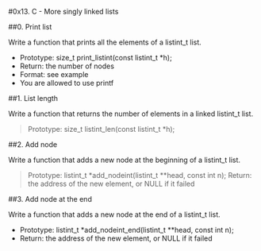 #0x13. C - More singly linked lists

##0. Print list

Write a function that prints all the elements of a listint_t list.

- Prototype: size_t print_listint(const listint_t *h);
- Return: the number of nodes
- Format: see example
- You are allowed to use printf

##1. List length

Write a function that returns the number of elements in a linked listint_t list.

> Prototype: size_t listint_len(const listint_t *h);

##2. Add node

Write a function that adds a new node at the beginning of a listint_t list.

> Prototype: listint_t *add_nodeint(listint_t **head, const int n);
> Return: the address of the new element, or NULL if it failed

##3. Add node at the end

Write a function that adds a new node at the end of a listint_t list.

- Prototype: listint_t *add_nodeint_end(listint_t **head, const int n);
- Return: the address of the new element, or NULL if it failed

